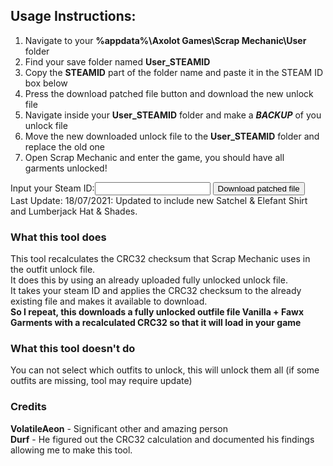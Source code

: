 <script src="./unlocker.js"></script>
<h2>Usage Instructions:</h2>
<ol>
<li>Navigate to your <b>%appdata%\Axolot Games\Scrap Mechanic\User</b> folder</li>
<li>Find your save folder named <b>User_STEAMID</b></li>
<li>Copy the <b>STEAMID</b> part of the folder name and paste it in the STEAM ID box below</li>
<li>Press the download patched file button and download the new unlock file</li>
<li>Navigate inside your <b>User_STEAMID</b> folder and make a <b><i>BACKUP</i></b> of you unlock file</li>
<li>Move the new downloaded unlock file to the <b>User_STEAMID</b> folder and replace the old one</li>
<li>Open Scrap Mechanic and enter the game, you should  have all garments unlocked!</li>
</ol> 
<label>Input your Steam ID:</label><input type="text" id="steamid" width="100"/>
<input type="button" id="buttonUnlock" value="Download patched file" onclick="loadFile()"/><br>
Last Update: 18/07/2021: Updated to include new Satchel & Elefant Shirt and Lumberjack Hat & Shades.<br>
<h3>What this tool does</h3>
This tool recalculates the CRC32 checksum that Scrap Mechanic uses in the outfit unlock file.<br>
It does this by using an already uploaded fully unlocked unlock file.<br>
It takes your steam ID and applies the CRC32 checksum to the already existing file and makes it available to download.<br>
<b>So I repeat, this downloads a fully unlocked outfile file Vanilla + Fawx Garments with a recalculated CRC32 so that it will load in your game</b>

<h3>What this tool doesn't do</h3>
You can not select which outfits to unlock, this will unlock them all (if some outfits are missing, tool may require update)

<h3>Credits</h3>
<b>VolatileAeon</b> - Significant other and amazing person<br>
<b>Durf</b> - He figured out the CRC32 calculation and documented his findings allowing me to make this tool.
